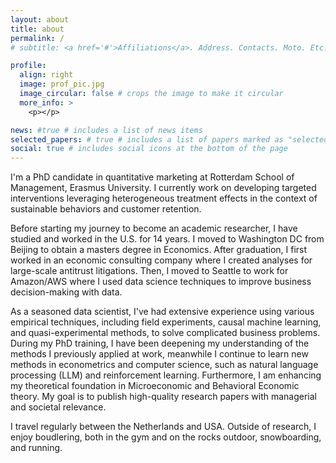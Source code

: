 ```yaml
---
layout: about
title: about
permalink: /
# subtitle: <a href='#'>Affiliations</a>. Address. Contacts. Moto. Etc.

profile:
  align: right
  image: prof_pic.jpg
  image_circular: false # crops the image to make it circular
  more_info: >
    <p></p>

news: #true # includes a list of news items
selected_papers: # true # includes a list of papers marked as "selected={true}"
social: true # includes social icons at the bottom of the page
---
```


I'm a PhD candidate in quantitative marketing at Rotterdam School of Management, Erasmus University. I currently work on developing targeted interventions leveraging heterogeneous treatment effects in the context of sustainable behaviors and customer retention. 

Before starting my journey to become an academic researcher, I have studied and worked in the U.S. for 14 years. I moved to Washington DC from Beijing to obtain a masters degree in Economics. After graduation, I first worked in an economic consulting company where I created analyses for large-scale antitrust litigations. Then, I moved to Seattle to work for Amazon/AWS where I used data science techniques to improve business decision-making with data. 

As a seasoned data scientist, I've had extensive experience using various empirical techniques, including field experiments, causal machine learning, and quasi-experimental methods, to solve complicated business problems. During my PhD training, I have been deepening my understanding of the methods I previously applied at work, meanwhile I continue to learn new methods in econometrics and computer science, such as natural language processing (LLM) and reinforcement learning. Furthermore, I am enhancing my theoretical foundation in Microeconomic and Behavioral Economic theory. My goal is to publish high-quality research papers with managerial and societal relevance. 

I travel regularly between the Netherlands and USA. Outside of research, I enjoy boudlering, both in the gym and on the rocks outdoor, snowboarding, and running. 
